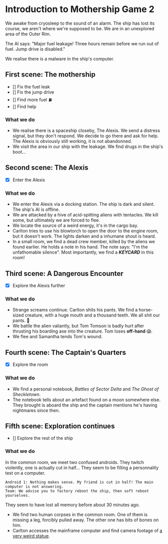 # Introduction to Mothership Game 2

We awake from cryosleep to the sound of an alarm. The ship has lost its course, we aren't where we're supposed to be. We are in an unexplored area of the Outer Rim.

The AI says: "Major fuel leakage! Three hours remain before we run out of fuel. Jump drive is disabled."

We realise there is a malware in the ship's computer.

## First scene: The mothership

- [] Fix the fuel leak
- [] Fix the jump drive
- [] Find more fuel ⛽
- [] Find help

### What we do

- We realise there is a spaceship closeby, The Alexis. We send a distress signal, but they don't respond. We decide to go there and ask for help. The Alexis is obviously still working, it is not abandonned.
- We visit the area in our ship with the leakage. We find drugs in the ship's boot...

## Second scene: The Alexis

- [x] Enter the Alexis

### What we do

- We enter the Alexis via a docking station. The ship is dark and silent. The ship's AI is offline.
- We are attacked by a hive of acid-spitting aliens with tentacles. We kill some, but ultimately we are forced to flee.
- We locate the source of a weird energy, it's in the cargo bay.
- Carlton tries to use his blowtorch to open the door to the engine room, but it doesn't work. The lights darken and a inhumane shout is heard.
- In a small room, we find a dead crew member, killed by the aliens we found earlier. He holds a note in his hand. The note says: "I'm the unfathomable silence". Most importantly, we find a **_KEYCARD_** in this room!

## Third scene: A Dangerous Encounter

- [x] Explore the Alexis further

### What we do

- Strange screams continue. Carlton shits his pants. We find a horse-sized creature, with a huge mouth and a thousand teeth. We all shit our pants. 👾
- We battle the alien valiantly, but Tom Tomson is badly hurt after thrusting his boarding axe into the creature. Tom loses **off-hand** 😱.
- We flee and Samantha tends Tom's wound.

## Fourth scene: The Captain's Quarters

- [x] Explore the room

### What we do

- We find a personal notebook, _Battles of Sector Delta_ and _The Ghost of Sheckletown_.
- The notebook tells about an artefact found on a moon somewhere else. They brought is aboard the ship and the captain mentions he's having nightmares since then.

## Fifth scene: Exploration continues

- [] Explore the rest of the ship

### What we do

In the common room, we meet two confused androids. They twitch violently, one is actually cut in half... They seem to be filling a personnality test on a computer.

```
Android 1: Nothing makes sense. My friend is cut in half! The main computer is not answering.
Team: We advise you to factory reboot the ship, then soft reboot yourselves.
```

They seem to have lost all memory before about 30 minutes ago.

- We find two human corpses in the common room. One of them is missing a leg, forcibly pulled away. The other one has bits of bones on him.
- Carlton accesses the mainframe computer and find camera footage of [a very weird statue](https://media.discordapp.net/attachments/690285537575174195/1112837320287191090/Screenshot_2023-05-29_at_21.17.12.png).
